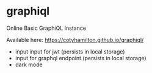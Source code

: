 # graphiql

Online Basic GraphiQL Instance

Available here: https://cotyhamilton.github.io/graphiql/

- input input for jwt (persists in local storage)
- input for graphql endpoint (persists in local storage)
- dark mode
